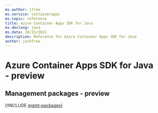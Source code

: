 ```yaml
---
ms.author: jfree
ms.service: containerapps
ms.topic: reference
title: Azure Container Apps SDK for Java
ms.devlang: java
ms.data: 10/15/2022
description: Reference for Azure Container Apps SDK for Java
author: joshfree
---
```

# Azure Container Apps SDK for Java - preview

## Management packages - preview
[!INCLUDE [mgmt-packages](container-apps-mgmt-index.md)]